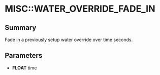 # MISC::WATER_OVERRIDE_FADE_IN

## Summary
Fade in a previously setup water override over time seconds.

## Parameters
* **FLOAT** time